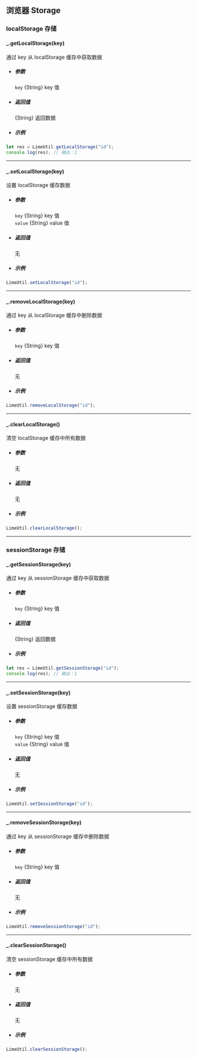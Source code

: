 ## 浏览器 Storage

<!-- localStorage存储 -->

### localStorage 存储

#### \_.getLocalStorage(key)

通过 key 从 localStorage 缓存中获取数据

- ##### 参数

  `key` {String} key 值

- ##### 返回值

  {String} 返回数据

- ##### 示例

```javascript
let res = LimeUtil.getLocalStorage("id");
console.log(res); // 输出：1
```

---

#### \_.setLocalStorage(key)

设置 localStorage 缓存数据

- ##### 参数

  `key` {String} key 值  
  `value` {String} value 值

- ##### 返回值

  无

- ##### 示例

```javascript
LimeUtil.setLocalStorage("id");
```

---

#### \_.removeLocalStorage(key)

通过 key 从 localStorage 缓存中删除数据

- ##### 参数

  `key` {String} key 值

- ##### 返回值

  无

- ##### 示例

```javascript
LimeUtil.removeLocalStorage("id");
```

---

#### \_.clearLocalStorage()

清空 localStorage 缓存中所有数据

- ##### 参数

  无

- ##### 返回值

  无

- ##### 示例

```javascript
LimeUtil.clearLocalStorage();
```

---

<!-- sessionStorage存储 -->

### sessionStorage 存储

#### \_.getSessionStorage(key)

通过 key 从 sessionStorage 缓存中获取数据

- ##### 参数

  `key` {String} key 值

- ##### 返回值

  {String} 返回数据

- ##### 示例

```javascript
let res = LimeUtil.getSessionStorage("id");
console.log(res); // 输出：1
```

---

#### \_.setSessionStorage(key)

设置 sessionStorage 缓存数据

- ##### 参数

  `key` {String} key 值  
  `value` {String} value 值

- ##### 返回值

  无

- ##### 示例

```javascript
LimeUtil.setSessionStorage("id");
```

---

#### \_.removeSessionStorage(key)

通过 key 从 sessionStorage 缓存中删除数据

- ##### 参数

  `key` {String} key 值

- ##### 返回值

  无

- ##### 示例

```javascript
LimeUtil.removeSessionStorage("id");
```

---

#### \_.clearSessionStorage()

清空 sessionStorage 缓存中所有数据

- ##### 参数

  无

- ##### 返回值

  无

- ##### 示例

```javascript
LimeUtil.clearSessionStorage();
```
